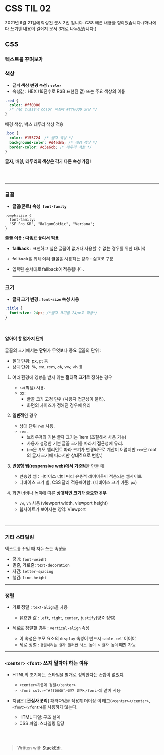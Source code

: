 ﻿# CSS TIL 02

2021년 6월 21일에 작성된 문서 2번 입니다.
CSS 배운 내용을 정리했습니다.
(하나에 다 쓰기엔 내용이 길어져 문서 3개로 나누었습니다.)


## CSS
### 텍스트를 꾸며보자

### 색상

* **글자 색상 변경 속성 :  `color`** 
* 속성값 : HEX (16진수로 RGB 표현된 값) 또는 주요 색상의 이름

```css
.red {
  color: #ff0000; 
  /* red class의 color 속성에 #ff0000 할당 */
}
```

배경 색상, 박스 테두리 색상 적용

```css
.box {
  color: #155724; /* 글자 색상 */
  background-color: #d4edda; /* 배경 색상 */
  border-color: #c3e6cb; /* 테두리 색상 */
}
```

**글자, 배경, 테두리의 색상은 각기 다른 속성 가짐!**

<br><br>

---

###  글꼴

* **글꼴(폰트) 속성: `font-family`**

```
.emphasize {
  font-family: 
  "SF Pro KR", "MalgunGothic", "Verdana";
}
```

**글꼴 이름 : 따옴표 붙여서 적용**

* **fallback** : 표현하고 싶은 글꼴이 없거나 사용할 수 없는 경우를 위한 대비책
* fallback을 위해 여러 글꼴을 사용하는 경우 : 쉼표로 구분 
* 입력된 순서대로 fallback이 적용됩니다.  
  
  
  ----
  
### 크기

* **글자 크기 변경 :  `font-size` 속성 사용**

```css
.title {
  font-size: 24px; /*글자 크기를 24px로 적용*/
}
```
  
  <br>

####  알아야 할 몇가지 단위

글꼴의 크기에서는 **단위**가 무엇보다 중요 
글꼴의 단위 : 
-   절대 단위: px, pt 등
-   상대 단위: %, em, rem, ch, vw, vh 등



1.  여러 환경에 영향을 받지 않는 **절대적 크기**로 정하는 경우
    -   `px`(픽셀) 사용. 
    - px: 
	    - 글꼴 크기 고정 단위 (사용자 접근성이 불리). 
	    - 화면의 사이즈가 정해진 경우에 유리
2.  **일반적**인 경우
    -   상대 단위 `rem` 사용.
    -  `rem` : 
	    - 브라우저의 기본 글자 크기는 1rem (조절해서 사용 가능) 
	    - 사용자 설정한 기본 글꼴 크기를 따라서 접근성에 유리. 
	    - (`em`은 부모 엘리먼트 따라 크기가 변경되므로 계산이 어렵지만  `rem`은 root의 글자 크기에 따라서만 상대적으로 변함.)
3.  **반응형 웹(responsive web)에서 기준점**을 만들 때
    -   반응형 웹 : 디바이스 너비 따라 유동적 레이아웃이 적용되는 웹사이트
    -  디바이스 크기 별, CSS 달리 적용해야함. (디바이스 크기 기준: `px`) 

4.  화면 너비나 높이에 따른 **상대적인 크기가 중요한 경우**
    -    `vw`, `vh` 사용 (viewport width, viewport height)
    -  웹사이트가 보여지는 영역: Viewport 

<br>

---

### 기타 스타일링

텍스트를 꾸밀 때 자주 쓰는 속성들

-   굵기: `font-weight`
-   밑줄, 가로줄: `text-decoration`
-   자간: `letter-spacing`
-   행간: `line-height`

---

### 정렬

* 가로 정렬 : `text-align`을 사용
	* 유효한 값 : `left`, `right`, `center`, `justify`(양쪽 정렬)

* 세로로 정렬할 경우 : `vertical-align` 속성 
	* 이 속성은 부모 요소의 `display` 속성이 반드시 `table-cell`이어야 
	* 세로 정렬 : `정렬하려는 글자 둘러싼 박스 높이 > 글자 높이` 때만 가능
	
---

### `<center>` `<font>` 쓰지 말아야 하는 이유

* HTML의 초기에는, 스타일을 별개로 정의한다는 컨셉이 없었다. 
	* `<center>가운데 정렬</center>` 
	*  `<font color="#ff0000">빨간 글자</font>`와 같이 사용

* 지금은 [**관심사 분리**] 패러다임을 적용해 더이상 이 태그(`<center></center>`, `<font></font>`)를 사용하지 않는다. 
	* HTML 파일: 구조 설계 
	* CSS 파일: 스타일링 담당

<br><br>

> Written with [StackEdit](https://stackedit.io/).
